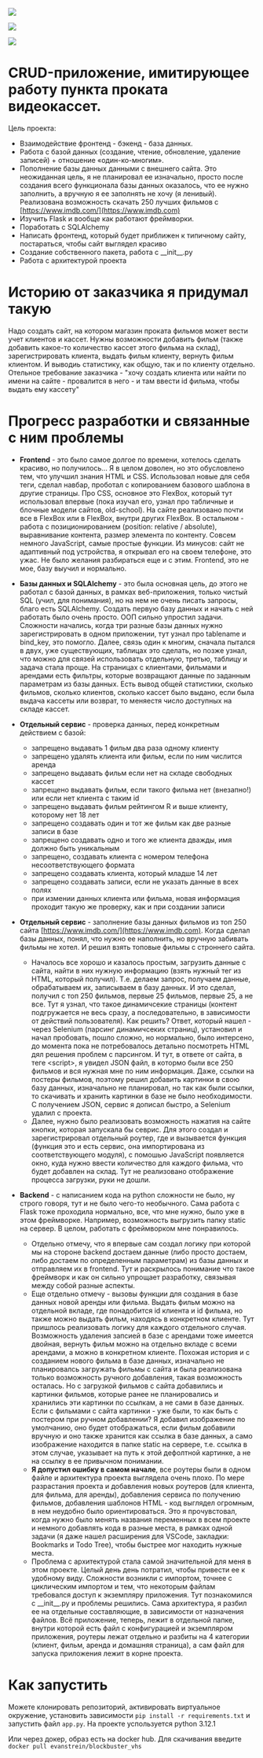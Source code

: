 ![](./flaskr/static/images/home.png)

![](./flaskr/static/images/films.png)

![](./flaskr/static/images/client.png)

# CRUD-приложение, имитирующее работу пункта проката видеокассет.

Цель проекта:

* Взаимодействие фронтенд - бэкенд - база данных.
* Работа с базой данных (создание, чтение, обновление, удаление записей) + отношение «один-ко-многим».
* Пополнение базы данных данными с внешнего сайта. Это неожиданная цель, я не планировал ее изначально, просто после создания всего функционала базы данных оказалось, что ее нужно заполнить, а вручную я ее заполнять не хочу (я ленивый). Реализована возможность скачать 250 лучших фильмов с [https://www.imdb.com/](https://www.imdb.com)
* Изучить Flask и вообще как работают фреймворки. 
* Поработать с SQLAlchemy
* Написать фронтенд, который будет приближен к типичному сайту, постараться, чтобы сайт выглядел красиво
* Создание собственного пакета, работа с \_\_init__.py
* Работа с архитектурой проекта

# Историю от заказчика я придумал такую

Надо создать сайт, на котором магазин проката фильмов может вести учет клиентов и кассет. Нужны возможности добавить фильм (также добавить какое-то количество кассет этого фильма на склад), зарегистрировать клиента, выдать фильм клиенту, вернуть фильм клиентом. И выводиь статистику, как общую, так и по клиенту отдельно. Отельное требование заказчика - "хочу создать клиента или найти по имени на сайте - провалится в него - и там ввести id фильма, чтобы выдать ему кассету"

# Прогресс разработки и связанные с ним проблемы

* **Frontend** - это было самое долгое по времени, хотелось сделать красиво, но получилось... Я в целом доволен, но это обусловлено тем, что улучшил знания HTML и CSS. Использовал новые для себя теги, сделал навбар, проботал с копированием базового шаблона в другие страницы. Про CSS, основное это FlexBox, который тут использовал впервые (пока изучал его, узнал про табличные и блочные модели сайтов, old-school). На сайте реализовано почти все в FlexBox или в FlexBox, внутри других FlexBox. В остальном - работа с позиционированием (position: relative / absolute), выравнивание контента, размер элемента по контенту. Совсем немного JavaScript, самые простые функции. Из минусов: сайт не адаптивный под устройства, я открывал его на своем телефоне, это ужас. Не было желания разбираться еще и с этим. Frontend, это не мое, базу выучил и нормально. 

* **Базы данных и SQLAlchemy** - это была основная цель, до этого не работал с базой данных, в рамках веб-приложения, только чистый SQL (учил, для понимания), но на нем не очень писать запросы, благо есть SQLAlchemy. Создать первую базу данных и начать с ней работать было очень просто. ООП сильно упростил задачи. Сложности начались, когда три разные базы данных нужно зарегистрировать в одном приложении, тут узнал про tablename и bind_key, это помогло. Далее, связь один к многим, сначала пытался в двух, уже существующих, таблицах это сделать, но позже узнал, что можно для связей использовать отдельную, третью, таблицу и задача стала проще. На страницах с клиентами, фильмами и арендами есть фильтры, которые возвращают данные по заданным параметрам из базы данных. Есть вывод общей статистики, сколько фильмов, сколько клиентов, сколько кассет было выдано, если была выдача кассеты или возврат, то меняестя число доступных на складе кассет.

* **Отдельный сервис** - проверка данных, перед конкретным действием с базой: 

  - запрещено выдавать 1 фильм два раза одному клиенту 
  - запрещено удалять клиента или фильм, если по ним числится аренда
  - запрещено выдавать фильм если нет на складе свободных кассет
  - запрещено выдавать фильм, если такого фильма нет (внезапно!) или если нет клиента с таким id
  - запрещено выдавать фильм рейтингом R и выше клиенту, которому нет 18 лет
  - запрещено создавать один и тот же фильм как две разные записи в базе
  - запрещено создавать одно и того же клиента дважды, имя должно быть уникальным
  - запрещено, создавать клиента с номером телефона несоответствующего формата
  - запрещено создавать клиента, который младше 14 лет
  - запрещено создавать записи, если не указать данные в всех полях
  - при измении данных клиента или фильма, новая информация проходит такую же проверку, как и при создании записи

* **Отдельный сервис** - заполнение базы данных фильмов из топ 250 сайта [https://www.imdb.com/](https://www.imdb.com). Когда сделал базы данных, понял, что нужно ее наполнить, но вручную забивать фильмы не хотел. И решил взять топовые фильмы с строннего сайта. 

  - Началось все хорошо и казалось простым, загрузить данные с сайта, найти в них нужную информацию (взять нужный тег из HTML, который получил). Т.е. делаем запрос, получаем данные, обрабатываем их, записываем в базу данных. И это сделал, получил с топ 250 фильмов, первые 25 фильмов, первые 25, а не все. Тут я узнал, что такое динамичсекие страницы (контент подгружается не весь сразу, а последовательно, в зависимости от действий пользователя). Как решить? Ответ, который нашел - через Selenium (парсинг динамичсеких страниц), установил и начал пробовать, пошло сложно, но нормально, было интерсено, до момента пока не потребовалось детально посмотреть HTML дял решения проблем с парсингом. И тут, в ответе от сайта, в теге \<script>, я увидел JSON файл, в котормо были все 250 фильмов и вся нужная мне по ним информация. Даже, ссылки на постеры фильмов, поэтому решил добавить картинки в свою базу данных, изначально не планировал, но так как были ссылки, то скачивать и хранить картинки в базе не было необходимости. С получением JSON, сервис я дописал быстро, а Selenium удалил с проекта. 
  - Далее, нужно было реализовать возможность нажатия на сайте кнопки, которая запускала бы севрис. Для этого создал и зарегистрировал отдельный роутер, где и вызывается функция (функция это и есть сервис, она импортирована из соответствующего модуля), с помошью JavaScript появляется окно, куда нужно ввести количество для каждого фильма, что будет добавлен на склад. Тут не реализовано отображение процесса загрузки, руки не дошли.  

* **Backend** - с написанием кода на python сложности не было, ну строго говоря, тут и не было чего-то необычного. Сама работа с Flask тоже проходила нормально, все, что мне нужно, было уже в этом фреймворке. Например, возможность выгрузить папку static на сервер. В целом, работать с фреймворком мне понравилось. 

  - Отдельно отмечу, что я впервые сам создал логику при которой мы на стороне backend достаем данные (либо просто достаем, либо достаем по определенным параметрам) из базы данных и отправляем их в frontend. Тут и раскрылось понимание что такое фреймворк и как он сильно упрощает разработку, связывая между собой разные аспекты. 
  - Еще отдельно отмечу - вызовы функции для создания в базе данных новой аренды или фильма. Выдать фильм можно на отдельной вкладе, где понадобится id клиента и id фильма, но также можно выдать фильм, находясь в конкретном клиенте. Тут пришлось реализовать логику для каждого отдельного случая. Возможность удаления запсией в базе с арендами тоже имеется двойная, вернуть фильм можно на отдельно вкладе с всеми арендами, а можно в конкретном клиенте. Похожая история и с созданием нового фильма в базе данных, изначально не планировалсь загружать фильмы с сайта и была реализована только возможность ручного добавления, такая возможность осталась. Но с загрузкой фильмов с сайта добавились и картинки фильмов, которые ранее не планировались и хранились эти картинки по ссылкам, а не сами в базе данных. Если с фильмами с сайта картинки - уже были, то как быть с постером при ручном добавлении? Я добавил изображение по умолчанию, оно будет отображаться, если фильм добавили вручную и оно также хранится как ссылка в базе данных, а само изображение находится в папке static на сервере, т.е. ссылка в этом случае, указывает на путь к этой дефолтной картинке, а не на ссылку в ее привычном понимании.
  - **Я допустил ошибку в самом начале**, все роутеры были в одном файле и архитектура проекта выглядела очень плохо. По мере разрастания проекта и добавления новых роутеров (для клиента, для фильма, для аренды), добавления сервиса по получению фильмов, добавления шаблонов HTML - код выглядел огромным, в нем неудобно было ориентироваться. Это я прочувстовал, когда нужно было менять названия переменных в всем проекте и немного добавлять кода в разные места, в рамках одной задачи (я даже нашел расширения для VSCode, закладки: Bookmarks и Todo Tree), чтобы быстрее мог находить нужные места. 
  - Проблема с архитектурой стала самой значительной для меня в этом проекте. Целый день день потратил, чтобы привести ее к удобному виду. Сложности возникли с импортом, точнее с циклическим импортом и тем, что некоторым файлам требовался доступ к экземпляру приложения. Тут познакомился с \_\_init__.py и проблемы решились. Сама архитектура, я разбил ее на отдельные составляющие, в зависимости от назначения файлов. Всё приложение, теперь, лежит в отдельной папке, внутри которой есть файл с конфигурацией и экземпляром приложения, роутеры лежат отдельно и разбиты на 4 категории (клиент, фильм, аренда и домашняя страница), а сам файл для запуска приложения лежит в корне проекта.

# Как запустить 

Можете клонировать репозиторий, активировать виртуальное окружение, установить зависимости `pip install -r requirements.txt` и запустить файл `app.py`. На проекте успользуется python 3.12.1

Или через докер, образ есть на docker hub. Для скачивания введите `docker pull evanstrein/blockbuster_vhs`